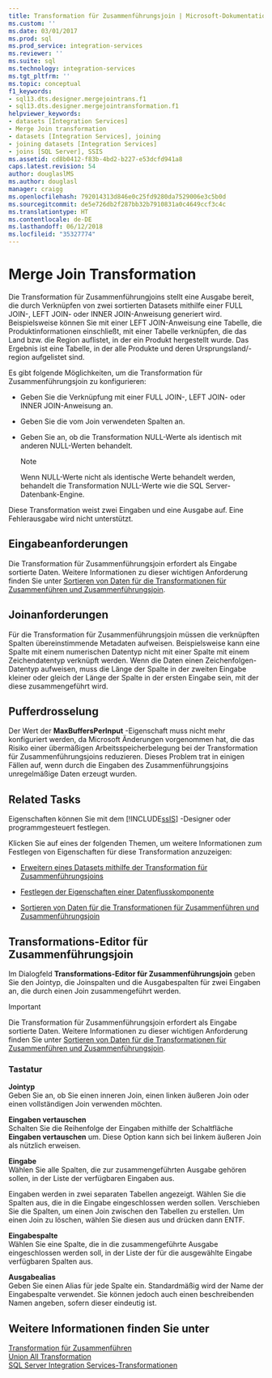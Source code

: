 ```yaml
---
title: Transformation für Zusammenführungsjoin | Microsoft-Dokumentation
ms.custom: ''
ms.date: 03/01/2017
ms.prod: sql
ms.prod_service: integration-services
ms.reviewer: ''
ms.suite: sql
ms.technology: integration-services
ms.tgt_pltfrm: ''
ms.topic: conceptual
f1_keywords:
- sql13.dts.designer.mergejointrans.f1
- sql13.dts.designer.mergejointransformation.f1
helpviewer_keywords:
- datasets [Integration Services]
- Merge Join transformation
- datasets [Integration Services], joining
- joining datasets [Integration Services]
- joins [SQL Server], SSIS
ms.assetid: cd8b0412-f83b-4bd2-b227-e53dcfd941a8
caps.latest.revision: 54
author: douglaslMS
ms.author: douglasl
manager: craigg
ms.openlocfilehash: 792014313d846e0c25fd9280da7529006e3c5b0d
ms.sourcegitcommit: de5e726db2f287bb32b7910831a0c4649ccf3c4c
ms.translationtype: HT
ms.contentlocale: de-DE
ms.lasthandoff: 06/12/2018
ms.locfileid: "35327774"
---
```

# <a name="merge-join-transformation"></a>Merge Join Transformation
  Die Transformation für Zusammenführungjoins stellt eine Ausgabe bereit, die durch Verknüpfen von zwei sortierten Datasets mithilfe einer FULL JOIN-, LEFT JOIN- oder INNER JOIN-Anweisung generiert wird. Beispielsweise können Sie mit einer LEFT JOIN-Anweisung eine Tabelle, die Produktinformationen einschließt, mit einer Tabelle verknüpfen, die das Land bzw. die Region auflistet, in der ein Produkt hergestellt wurde. Das Ergebnis ist eine Tabelle, in der alle Produkte und deren Ursprungsland/-region aufgelistet sind.  
  
 Es gibt folgende Möglichkeiten, um die Transformation für Zusammenführungsjoin zu konfigurieren:  
  
-   Geben Sie die Verknüpfung mit einer FULL JOIN-, LEFT JOIN- oder INNER JOIN-Anweisung an.  
  
-   Geben Sie die vom Join verwendeten Spalten an.  
  
-   Geben Sie an, ob die Transformation NULL-Werte als identisch mit anderen NULL-Werten behandelt.  
  
    > [!NOTE]  
    >  Wenn NULL-Werte nicht als identische Werte behandelt werden, behandelt die Transformation NULL-Werte wie die SQL Server-Datenbank-Engine.  
  
 Diese Transformation weist zwei Eingaben und eine Ausgabe auf. Eine Fehlerausgabe wird nicht unterstützt.  
  
## <a name="input-requirements"></a>Eingabeanforderungen  
 Die Transformation für Zusammenführungsjoin erfordert als Eingabe sortierte Daten. Weitere Informationen zu dieser wichtigen Anforderung finden Sie unter [Sortieren von Daten für die Transformationen für Zusammenführen und Zusammenführungsjoin](../../../integration-services/data-flow/transformations/sort-data-for-the-merge-and-merge-join-transformations.md).  
  
## <a name="join-requirements"></a>Joinanforderungen  
 Für die Transformation für Zusammenführungsjoin müssen die verknüpften Spalten übereinstimmende Metadaten aufweisen. Beispielsweise kann eine Spalte mit einem numerischen Datentyp nicht mit einer Spalte mit einem Zeichendatentyp verknüpft werden. Wenn die Daten einen Zeichenfolgen-Datentyp aufweisen, muss die Länge der Spalte in der zweiten Eingabe kleiner oder gleich der Länge der Spalte in der ersten Eingabe sein, mit der diese zusammengeführt wird.  
  
## <a name="buffer-throttling"></a>Pufferdrosselung  
 Der Wert der **MaxBuffersPerInput** -Eigenschaft muss nicht mehr konfiguriert werden, da Microsoft Änderungen vorgenommen hat, die das Risiko einer übermäßigen Arbeitsspeicherbelegung bei der Transformation für Zusammenführungsjoins reduzieren. Dieses Problem trat in einigen Fällen auf, wenn durch die Eingaben des Zusammenführungsjoins unregelmäßige Daten erzeugt wurden.  
  
## <a name="related-tasks"></a>Related Tasks  
 Eigenschaften können Sie mit dem [!INCLUDE[ssIS](../../../includes/ssis-md.md)] -Designer oder programmgesteuert festlegen.  
  
 Klicken Sie auf eines der folgenden Themen, um weitere Informationen zum Festlegen von Eigenschaften für diese Transformation anzuzeigen:  
  
-   [Erweitern eines Datasets mithilfe der Transformation für Zusammenführungsjoins](../../../integration-services/data-flow/transformations/extend-a-dataset-by-using-the-merge-join-transformation.md)  
  
-   [Festlegen der Eigenschaften einer Datenflusskomponente](../../../integration-services/data-flow/set-the-properties-of-a-data-flow-component.md)  
  
-   [Sortieren von Daten für die Transformationen für Zusammenführen und Zusammenführungsjoin](../../../integration-services/data-flow/transformations/sort-data-for-the-merge-and-merge-join-transformations.md)  
  
## <a name="merge-join-transformation-editor"></a>Transformations-Editor für Zusammenführungsjoin
  Im Dialogfeld **Transformations-Editor für Zusammenführungsjoin** geben Sie den Jointyp, die Joinspalten und die Ausgabespalten für zwei Eingaben an, die durch einen Join zusammengeführt werden.  
  
> [!IMPORTANT]  
>  Die Transformation für Zusammenführungsjoin erfordert als Eingabe sortierte Daten. Weitere Informationen zu dieser wichtigen Anforderung finden Sie unter [Sortieren von Daten für die Transformationen für Zusammenführen und Zusammenführungsjoin](../../../integration-services/data-flow/transformations/sort-data-for-the-merge-and-merge-join-transformations.md).  
  
### <a name="options"></a>Tastatur  
 **Jointyp**  
 Geben Sie an, ob Sie einen inneren Join, einen linken äußeren Join oder einen vollständigen Join verwenden möchten.  
  
 **Eingaben vertauschen**  
 Schalten Sie die Reihenfolge der Eingaben mithilfe der Schaltfläche **Eingaben vertauschen** um. Diese Option kann sich bei linkem äußeren Join als nützlich erweisen.  
  
 **Eingabe**  
 Wählen Sie alle Spalten, die zur zusammengeführten Ausgabe gehören sollen, in der Liste der verfügbaren Eingaben aus.  
  
 Eingaben werden in zwei separaten Tabellen angezeigt. Wählen Sie die Spalten aus, die in die Eingabe eingeschlossen werden sollen. Verschieben Sie die Spalten, um einen Join zwischen den Tabellen zu erstellen. Um einen Join zu löschen, wählen Sie diesen aus und drücken dann ENTF.  
  
 **Eingabespalte**  
 Wählen Sie eine Spalte, die in die zusammengeführte Ausgabe eingeschlossen werden soll, in der Liste der für die ausgewählte Eingabe verfügbaren Spalten aus.  
  
 **Ausgabealias**  
 Geben Sie einen Alias für jede Spalte ein. Standardmäßig wird der Name der Eingabespalte verwendet. Sie können jedoch auch einen beschreibenden Namen angeben, sofern dieser eindeutig ist.  
  
## <a name="see-also"></a>Weitere Informationen finden Sie unter  
 [Transformation für Zusammenführen](../../../integration-services/data-flow/transformations/merge-transformation.md)   
 [Union All Transformation](../../../integration-services/data-flow/transformations/union-all-transformation.md)   
 [SQL Server Integration Services-Transformationen](../../../integration-services/data-flow/transformations/integration-services-transformations.md)  
  
  
